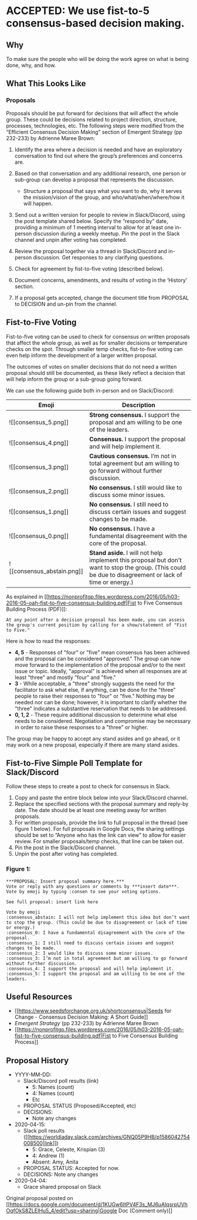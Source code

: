 # ACCEPTED: We use fist-to-5 consensus-based decision making.
## Why
To make sure the people who will be doing the work agree on what is being done, why, and how.

## What This Looks Like

### Proposals
Proposals should be put forward for decisions that will affect the whole group. These could be decisions related to project direction, structure, processes, technologies, etc. The following steps were modified from the “Efficient Consensus Decision Making” section of Emergent Strategy (pp 232-233) by Adrienne Maree Brown:

1. Identify the area where a decision is needed and have an exploratory conversation to find out where the group’s preferences and concerns are.

2. Based on that conversation and any additional research, one person or sub-group can develop a proposal that represents the discussion.
	- Structure a proposal that says what you want to do, why it serves the mission/vision of the group, and who/what/when/where/how it will happen.

3. Send out a written version for people to review in Slack/Discord, using the post template shared below. Specify the “respond by” date, providing a minimum of 1 meeting interval to allow for at least one in-person discussion during a weekly meetup. Pin the post in the Slack channel and unpin after voting has completed.

4. Review the proposal together via a thread in Slack/Discord and in-person discussion. Get responses to any clarifying questions.

5. Check for agreement by fist-to-five voting (described below).

6. Document concerns, amendments, and results of voting in the ‘History’ section.

7. If a proposal gets accepted, change the document title from PROPOSAL to DECISION and un-pin from the channel.

## Fist-to-Five Voting
Fist-to-five voting can be used to check for consensus on written proposals that affect the whole group, as well as for smaller decisions or temperature checks on the spot. Through smaller temp checks, fist-to-five voting can even help inform the development of a larger written proposal.

The outcomes of votes on smaller decisions that do not need a written proposal should still be documented, as these likely reflect a decision that will help inform the group or a sub-group going forward.

We can use the following guide both in-person and on Slack/Discord:

| Emoji  | Description |
| ------------- | ------------- |
|  ![[consensus_5.png]] | **Strong consensus.** I support the proposal and am willing to be one of the leaders.   |
|  ![[consensus_4.png]] | **Consensus.** I support the proposal and will help implement it. |
| ![[consensus_3.png]] | **Cautious consensus.** I’m not in total agreement but am willing to go forward without further discussion.  |
| ![[consensus_2.png]] | **No consensus.** I still would like to discuss some minor issues.  |
| ![[consensus_1.png]]  | **No consensus.** I still need to discuss certain issues and suggest changes to be made.  |
| ![[consensus_0.png]] | **No consensus.** I have a fundamental disagreement with the core of the proposal.  |
| ![[consensus_abstain.png]] | **Stand aside.** I will not help implement this proposal but don’t want to stop the group. (This could be due to disagreement or lack of time or energy.)  |


As explained in [[https://nonprofitgp.files.wordpress.com/2016/05/h03-2016-05-oah-fist-to-five-consensus-building.pdf|Fist to Five Consensus Building Process (PDF)]]:

	At any point after a decision proposal has been made, you can assess the group's current position by calling for a show/statement of "Fist to Five." 

Here is how to read the responses:
- **4, 5** - Responses of "four" or "five" mean consensus has been achieved and the proposal can be considered "approved." The group can now move forward to the implementation of the proposal and/or to the next issue or topic. Ideally, "approval" is achieved when all responses are at least "three" and mostly "four" and "five."
- **3** - While acceptable, a "three" strongly suggests the need for the facilitator to ask what else, if anything, can be done for the "three" people to raise their responses to "four" or "five." Nothing may be needed nor can be done; however, it is important to clarify whether the "three" indicates a substantive reservation that needs to be addressed.
- **0, 1, 2** - These require additional discussion to determine what else needs to be considered. Negotiation and compromise may be necessary in order to raise these responses to a "three" or higher.

The group may be happy to accept any stand asides and go ahead, or it may work on a new proposal, especially if there are many stand asides.

## Fist-to-Five Simple Poll Template for Slack/Discord

Follow these steps to create a post to check for consensus in Slack.

1. Copy and paste the entire block below into your Slack/Discord channel.
2. Replace the specified sections with the proposal summary and reply-by date. The date should be at least one meeting away for written proposals.
3. For written proposals, provide the link to full proposal in the thread (see figure 1 below). For full proposals in Google Docs, the sharing settings should be set to “Anyone who has the link can view” to allow for easier review. For smaller proposals/temp checks, that line can be taken out.
4. Pin the post in the Slack/Discord channel.
5. Unpin the post after voting has completed.


### Figure 1:
```
***PROPOSAL: Insert proposal summary here.***
Vote or reply with any questions or comments by ***insert date***. Vote by emoji by typing :consen to see your voting options.

See full proposal: insert link here

Vote by emoji
:consensus_abstain: I will not help implement this idea but don’t want to stop the group. (This could be due to disagreement or lack of time or energy.)
:consensus_0: I have a fundamental disagreement with the core of the proposal.
:consensus_1: I still need to discuss certain issues and suggest changes to be made.
:consensus_2: I would like to discuss some minor issues.
:consensus_3: I’m not in total agreement but am willing to go forward without further discussion.
:consensus_4: I support the proposal and will help implement it.
:consensus_5: I support the proposal and am willing to be one of the leaders. 
```

## Useful Resources
- [[https://www.seedsforchange.org.uk/shortconsensus|Seeds for Change - Consensus Decision Making: A Short Guide]]
- *Emergent Strategy* (pp 232-233) by Adrienne Maree Brown
- [[https://nonprofitgp.files.wordpress.com/2016/05/h03-2016-05-oah-fist-to-five-consensus-building.pdf|Fist to Five Consensus Building Process]]


## Proposal History
- YYYY-MM-DD: 
	- Slack/Discord poll results (link)
		- 5: Names (count)
		- 4: Names (count)
		- Etc
	- PROPOSAL STATUS (Proposed/Accepted, etc)
	- DECISIONS: 
		- Note any changes
- 2020-04-15: 
	- Slack poll results ([[https://worldiaday.slack.com/archives/GNQ05P9HB/p1586042754008500|link]])
		- 5: Grace, Celeste, Krispian (3)
		- 4: Andrew (1)
		- Absent: Amy, Anita
	- PROPOSAL STATUS: Accepted for now. 
	- DECISIONS:  Note any changes
- 2020-04-04: 
	- Grace shared proposal on Slack


Original proposal posted on [[https://docs.google.com/document/d/1KUGw6ItPV4F3s_MJ6uAIqsrpUVhOqfOkS8ZLEIHu5_4/edit?usp=sharing|Google Doc (Comment only)]]